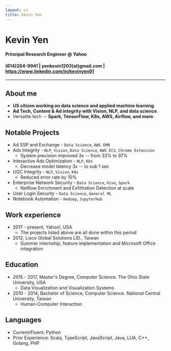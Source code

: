 ```yaml
---
layout: cv
title: Kevin Yen
---
```

# Kevin Yen

#### Principal Research Engineer @ Yahoo

<h4 id="webaddress">
(614)264-9941
| yenkevin1203(at)gmail.com
| <a href="https://www.linkedin.com/in/kevinyen91">https://www.linkedin.com/in/kevinyen91</a>
</h4>

<hr>

## About me

-   __US citizen working on data science and applied machine learning__.
-   __Ad Tech, Content & Ad integrity with Vision, NLP, and data science__.
-   Versatile tech -- __Spark, TensorFlow, K8s, AWS, Airflow, and more__.

## Notable Projects

* Ad SSP and Exchange - `Data Science`, `AWS EMR`
* Ads Integrity - `NLP`, `Vision`, `Data Science`, `AWS ECS`, `Chrome Extension`
  * System precision improved 3x -- from 33% to 97%
* Interactive Ads Optimization - `NLP`, `K8s`
  * Decrease model latency 3x -- to sub 1 sec
* UGC Integrity - `NLP`, `Vision`, `K8s`
  * Reduced error rate by 10%
* Enterprise Network Security - `Data Science`, `Hive`, `Spark`
  * Netflow Enrichment and Exfiltration Detection at scale 
* User Login Security - `Data Science`, `General ML`
* Notebook Automation - `Hadoop`, `JupyterHub`

## Work experience

* 2017 - present, Yahoo!, USA
  * The projects listed above are all done within this period
* 2012, Lisco Global Solutions LID., Taiwan
  * Summer internship, feature implementation and Microsoft Office integration

## Education

* 2015 - 2017, Master's Degree, Computer Science. The Ohio State University, USA
  * Data Visualization and Visualization Systems
* 2010 - 2014, Bachelor of Science, Computer Science. National Central University, Taiwan
  * Human-Computer Interaction

## Languages

* Current/Fluent: Python
* Prior Experience: Scala, TypeScript, JavaScript, Java, LUA, C++, Golang, PHP
